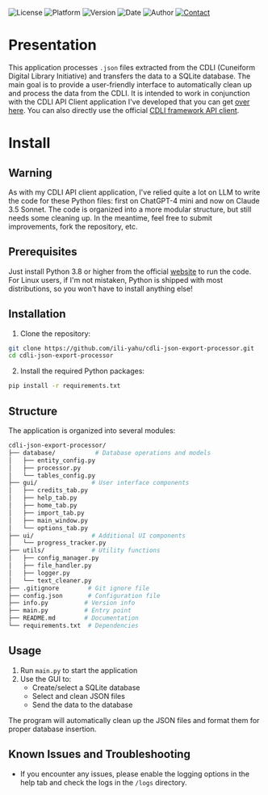 ![License](https://img.shields.io/badge/license-MIT-red)
![Platform](https://img.shields.io/badge/platform-Windows--MacOS--Linux-lightgrey)
![Version](https://img.shields.io/badge/pre--release-1.3.0.1-blue)
![Date](https://img.shields.io/badge/date-2024--11--14-lightblue)
![Author](https://img.shields.io/badge/author-Il%C4%AB--yahu-green)
[![Contact](https://img.shields.io/badge/contact-Ili--Yahu@pm.me-lightgreen)](mailto:Ili-Yahu@pm.me)

# Presentation
This application processes `.json` files extracted from the CDLI (Cuneiform Digital Library Initiative) and transfers the data to a SQLite database. The main goal is to provide a user-friendly interface to automatically clean up and process the data from the CDLI.
It is intended to work in conjunction with the CDLI API Client application I've developed that you can get [over here](https://github.com/ili-yahu/cdli-api-client-app). You can also directly use the official [CDLI framework API client](https://github.com/cdli-gh/framework-api-client).

# Install
## Warning
As with my CDLI API client application, I've relied quite a lot on LLM to write the code for these Python files: first on ChatGPT-4 mini and now on Claude 3.5 Sonnet. The code is organized into a more modular structure, but still needs some cleaning up. In the meantime, feel free to submit improvements, fork the repository, etc.

## Prerequisites
Just install Python 3.8 or higher from the official [website](https://www.python.org/downloads/) to run the code. 
For Linux users, if I'm not mistaken, Python is shipped with most distributions, so you won't have to install anything else!

## Installation
1. Clone the repository:
```sh
git clone https://github.com/ili-yahu/cdli-json-export-processor.git
cd cdli-json-export-processor
```
2. Install the required Python packages:
```sh
pip install -r requirements.txt
```

## Structure
The application is organized into several modules:

```bash
cdli-json-export-processor/
├── database/           # Database operations and models
│   ├── entity_config.py   
│   ├── processor.py    
│   └── tables_config.py
├── gui/               # User interface components  
│   ├── credits_tab.py
│   ├── help_tab.py
│   ├── home_tab.py
│   ├── import_tab.py
│   ├── main_window.py
│   └── options_tab.py
├── ui/                # Additional UI components
│   └── progress_tracker.py
├── utils/             # Utility functions
│   ├── config_manager.py
│   ├── file_handler.py
│   ├── logger.py
│   └── text_cleaner.py
├── .gitignore        # Git ignore file
├── config.json       # Configuration file
├── info.py          # Version info
├── main.py          # Entry point
├── README.md        # Documentation
└── requirements.txt  # Dependencies
```
## Usage
1. Run `main.py` to start the application
2. Use the GUI to:
   - Create/select a SQLite database
   - Select and clean JSON files
   - Send the data to the database

The program will automatically clean up the JSON files and format them for proper database insertion.

## Known Issues and Troubleshooting
- If you encounter any issues, please enable the logging options in the help tab and check the logs in the `/logs` directory.

